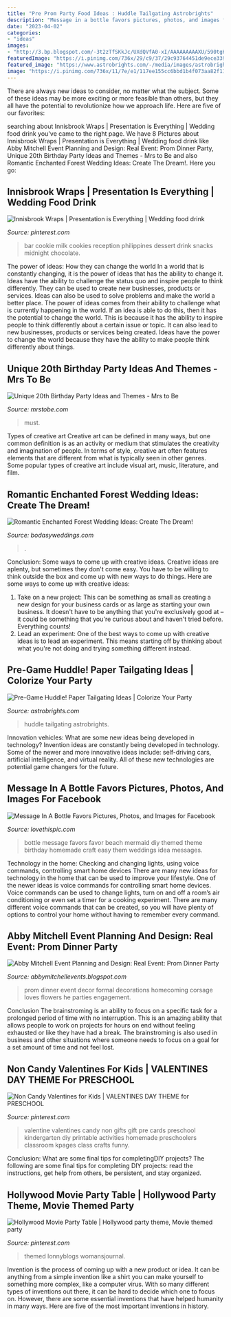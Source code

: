 ```yaml
---
title: "Pre Prom Party Food Ideas : Huddle Tailgating Astrobrights"
description: "Message in a bottle favors pictures, photos, and images for facebook"
date: "2023-04-02"
categories:
- "ideas"
images:
- "http://3.bp.blogspot.com/-3t2zTfSKkJc/UXdQVfA0-xI/AAAAAAAAAXU/590tgKCWaSA/s1600/Prom-60.jpg"
featuredImage: "https://i.pinimg.com/736x/29/c9/37/29c93764451de9ece339bc121de3ad9b--valentines-ideas-for-kids-non-candy-free-valentines-day-printables-for-kids.jpg?b=t"
featured_image: "https://www.astrobrights.com/-/media/images/astrobrightsstorefront/inspiration/articles/huddle-sign.ashx?h=450&amp;w=650&amp;la=en&amp;hash=43CAD9B52882BBB8410E9F316861EC2C2698DE7C"
image: "https://i.pinimg.com/736x/11/7e/e1/117ee155cc6bbd1b4f073aa82f11d86c--cookies-for-kids-milk-cookies.jpg"
---
```



There are always new ideas to consider, no matter what the subject. Some of these ideas may be more exciting or more feasible than others, but they all have the potential to revolutionize how we approach life. Here are five of our favorites: 

	

		
searching about Innisbrook Wraps | Presentation is Everything | Wedding food drink you've came to the right page. We have 8 Pictures about Innisbrook Wraps | Presentation is Everything | Wedding food drink like Abby Mitchell Event Planning and Design: Real Event: Prom Dinner Party, Unique 20th Birthday Party Ideas and Themes - Mrs to Be and also Romantic Enchanted Forest Wedding Ideas: Create The Dream!. Here you go:
		
    
## Innisbrook Wraps | Presentation Is Everything | Wedding Food Drink

<img loading=lazy src="https://i.pinimg.com/736x/11/7e/e1/117ee155cc6bbd1b4f073aa82f11d86c--cookies-for-kids-milk-cookies.jpg" onerror="this.onerror=null;this.src='https://tse3.mm.bing.net/th?id=OIP.MY_q8sHiQisNhzQM28X5QwHaNH&amp;pid=15.1';" alt="Innisbrook Wraps | Presentation is Everything | Wedding food drink">

_Source: pinterest.com_

>bar cookie milk cookies reception philippines dessert drink snacks midnight chocolate. 

	

The power of ideas: How they can change the world
In a world that is constantly changing, it is the power of ideas that has the ability to change it. Ideas have the ability to challenge the status quo and inspire people to think differently. They can be used to create new businesses, products or services. Ideas can also be used to solve problems and make the world a better place.
The power of ideas comes from their ability to challenge what is currently happening in the world. If an idea is able to do this, then it has the potential to change the world. This is because it has the ability to inspire people to think differently about a certain issue or topic. It can also lead to new businesses, products or services being created. Ideas have the power to change the world because they have the ability to make people think differently about things.

    
## Unique 20th Birthday Party Ideas And Themes - Mrs To Be

<img loading=lazy src="http://mrstobe.com/wp-content/uploads/2020/07/20th-birthday-party-1324329610656455493.jpg" onerror="this.onerror=null;this.src='https://tse3.mm.bing.net/th?id=OIP.GTfJc4UF1ottPCOhn3QrPgHaLH&amp;pid=15.1';" alt="Unique 20th Birthday Party Ideas and Themes - Mrs to Be">

_Source: mrstobe.com_

>must. 

	

Types of creative art
Creative art can be defined in many ways, but one common definition is as an activity or medium that stimulates the creativity and imagination of people. In terms of style, creative art often features elements that are different from what is typically seen in other genres. Some popular types of creative art include visual art, music, literature, and film.

    
## Romantic Enchanted Forest Wedding Ideas: Create The Dream!

<img loading=lazy src="https://bodasyweddings.com/wp-content/uploads/2017/03/dessert-buffet-ideas-for-an-enchanted-forest-wedding.jpg" onerror="this.onerror=null;this.src='https://tse4.mm.bing.net/th?id=OIP.4xLMshJ8doHBSzPYak7vhAHaLH&amp;pid=15.1';" alt="Romantic Enchanted Forest Wedding Ideas: Create The Dream!">

_Source: bodasyweddings.com_

>. 

	

Conclusion: Some ways to come up with creative ideas.
Creative ideas are aplenty, but sometimes they don't come easy. You have to be willing to think outside the box and come up with new ways to do things. Here are some ways to come up with creative ideas: 
1. Take on a new project: This can be something as small as creating a new design for your business cards or as large as starting your own business. It doesn't have to be anything that you're exclusively good at – it could be something that you're curious about and haven't tried before. Everything counts! 
2. Lead an experiment: One of the best ways to come up with creative ideas is to lead an experiment. This means starting off by thinking about what you're not doing and trying something different instead.

    
## Pre-Game Huddle! Paper Tailgating Ideas | Colorize Your Party

<img loading=lazy src="https://www.astrobrights.com/-/media/images/astrobrightsstorefront/inspiration/articles/huddle-sign.ashx?h=450&amp;w=650&amp;la=en&amp;hash=43CAD9B52882BBB8410E9F316861EC2C2698DE7C" onerror="this.onerror=null;this.src='https://tse2.mm.bing.net/th?id=OIP.l19vy-tO3iAGRa7TbdouGAHaFI&amp;pid=15.1';" alt="Pre-Game Huddle! Paper Tailgating Ideas | Colorize Your Party">

_Source: astrobrights.com_

>huddle tailgating astrobrights. 

	

Innovation vehicles: What are some new ideas being developed in technology?
Invention ideas are constantly being developed in technology. Some of the newer and more innovative ideas include: self-driving cars, artificial intelligence, and virtual reality. All of these new technologies are potential game changers for the future.

    
## Message In A Bottle Favors Pictures, Photos, And Images For Facebook

<img loading=lazy src="http://www.lovethispic.com/uploaded_images/238033-Message-In-A-Bottle-Favors.jpg" onerror="this.onerror=null;this.src='https://tse4.mm.bing.net/th?id=OIP.tgrp5wf8YElCvUMvgyw8swHaMW&amp;pid=15.1';" alt="Message In A Bottle Favors Pictures, Photos, and Images for Facebook">

_Source: lovethispic.com_

>bottle message favors favor beach mermaid diy themed theme birthday homemade craft easy them weddings idea messages. 

	

Technology in the home: Checking and changing lights, using voice commands, controlling smart home devices
There are many new ideas for technology in the home that can be used to improve your lifestyle. One of the newer ideas is voice commands for controlling smart home devices. Voice commands can be used to change lights, turn on and off a room’s air conditioning or even set a timer for a cooking experiment. There are many different voice commands that can be created, so you will have plenty of options to control your home without having to remember every command.

    
## Abby Mitchell Event Planning And Design: Real Event: Prom Dinner Party

<img loading=lazy src="http://3.bp.blogspot.com/-3t2zTfSKkJc/UXdQVfA0-xI/AAAAAAAAAXU/590tgKCWaSA/s1600/Prom-60.jpg" onerror="this.onerror=null;this.src='https://tse4.mm.bing.net/th?id=OIP.Mj0vwyVq9TnXFQkFtx33YAHaLG&amp;pid=15.1';" alt="Abby Mitchell Event Planning and Design: Real Event: Prom Dinner Party">

_Source: abbymitchellevents.blogspot.com_

>prom dinner event decor formal decorations homecoming corsage loves flowers he parties engagement. 

	

Conclusion
The brainstroming is an ability to focus on a specific task for a prolonged period of time with no interruption. This is an amazing ability that allows people to work on projects for hours on end without feeling exhausted or like they have had a break. The brainstroming is also used in business and other situations where someone needs to focus on a goal for a set amount of time and not feel lost.

    
## Non Candy Valentines For Kids | VALENTINES DAY THEME For PRESCHOOL

<img loading=lazy src="https://i.pinimg.com/736x/29/c9/37/29c93764451de9ece339bc121de3ad9b--valentines-ideas-for-kids-non-candy-free-valentines-day-printables-for-kids.jpg?b=t" onerror="this.onerror=null;this.src='https://tse4.mm.bing.net/th?id=OIP.78Wz95s4qhQqdYD6HBZVOgHaQV&amp;pid=15.1';" alt="Non Candy Valentines for Kids | VALENTINES DAY THEME for PRESCHOOL">

_Source: pinterest.com_

>valentine valentines candy non gifts gift pre cards preschool kindergarten diy printable activities homemade preschoolers classroom kpages class crafts funny. 

	

Conclusion: What are some final tips for completingDIY projects?
The following are some final tips for completing DIY projects: read the instructions, get help from others, be persistent, and stay organized.

    
## Hollywood Movie Party Table | Hollywood Party Theme, Movie Themed Party

<img loading=lazy src="https://i.pinimg.com/736x/ba/e1/15/bae115bfa8fd36c49127f100fe8a9d40.jpg" onerror="this.onerror=null;this.src='https://tse4.mm.bing.net/th?id=OIP.pGEsM8Vv11PuDTRkZB6L5QHaHc&amp;pid=15.1';" alt="Hollywood Movie Party Table | Hollywood party theme, Movie themed party">

_Source: pinterest.com_

>themed lonnyblogs womansjournal. 

	

Invention is the process of coming up with a new product or idea. It can be anything from a simple invention like a shirt you can make yourself to something more complex, like a computer virus. With so many different types of inventions out there, it can be hard to decide which one to focus on. However, there are some essential inventions that have helped humanity in many ways. Here are five of the most important inventions in history.

